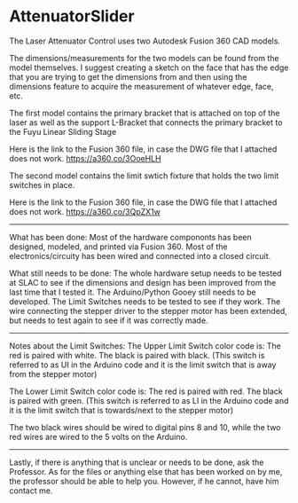 # AttenuatorSlider
The Laser Attenuator Control uses two Autodesk Fusion 360 CAD models.

The dimensions/measurements for the two models can be found from the model themselves. 
I suggest creating a sketch on the face that has the edge that you are trying to get the dimensions from and then using the dimensions feature to acquire the measurement of whatever edge, face, etc.

The first model contains the primary bracket that is attached on top of the laser as well as the support L-Bracket that connects the primary bracket to the Fuyu Linear Sliding Stage

Here is the link to the Fusion 360 file, in case the DWG file that I attached does not work. 
https://a360.co/3OoeHLH



The second model contains the limit swtich fixture that holds the two limit switches in place. 

Here is the link to the Fusion 360 file, in case the DWG file that I attached does not work. 
https://a360.co/3QpZX1w

----------------------------------------------------------------------------------------------------------------------------------------------------------------

What has been done:
Most of the hardware compononts has been designed, modeled, and printed via Fusion 360.
Most of the electronics/circuity has been wired and connected into a closed circuit.

What still needs to be done: 
	The whole hardware setup needs to be tested at SLAC to see if the dimensions and design has been improved from the last time that I tested it.
	The Arduino/Python Gooey still needs to be developed.
	The Limit Switches needs to be tested to see if they work.
	The wire connecting the stepper driver to the stepper motor has been extended, but needs to test again to see if it was correctly made.
 
----------------------------------------------------------------------------------------------------------------------------------------------------------------

Notes about the Limit Switches:
The Upper Limit Switch color code is:
The red is paired with white. 
The black is paired with black. 
(This switch is referred to as UI in the Arduino code and it is the limit switch that is away from the stepper motor)

The Lower Limit Switch color code is:
The red is paired with red.
The black is paired with green.
(This switch is referred to as LI in the Arduino code and it is the limit switch that is towards/next to the stepper motor)

The two black wires should be wired to digital pins 8 and 10, while the two red wires are wired to the 5 volts on the Arduino.

----------------------------------------------------------------------------------------------------------------------------------------------------------------

Lastly, if there is anything that is unclear or needs to be done, ask the Professor. As for the files or anything else that has been worked on by me, the professor should be able to help you. However, if he cannot, have him contact me. 
